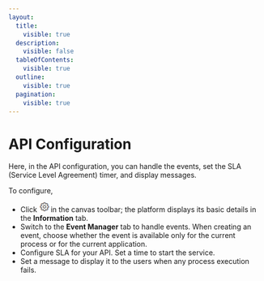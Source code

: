 ```yaml
---
layout:
  title:
    visible: true
  description:
    visible: false
  tableOfContents:
    visible: true
  outline:
    visible: true
  pagination:
    visible: true
---
```


# API Configuration

Here, in the API configuration, you can handle the events, set the SLA (Service Level Agreement) timer, and display messages.

To configure,

* Click ![](../../../.gitbook/assets/Configure.png)in the canvas toolbar; the platform displays its basic details in the **Information** tab.
* Switch to the **Event Manager** tab to handle events. When creating an event, choose whether the event is available only for the current process or for the current application.
* Configure SLA for your API. Set a time to start the service.
* Set a message to display it to the users when any process execution fails.
